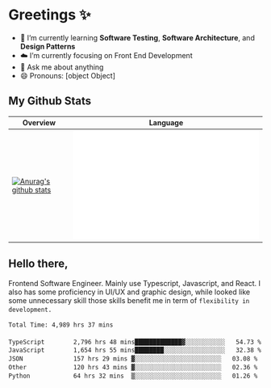 # Greetings ✨

- 🌱 I’m currently learning **Software Testing**, **Software Architecture**, and **Design Patterns**
- ☁️ I’m currently focusing on Front End Development
- 💬 Ask me about anything
- 😄 Pronouns: [object Object]

## My Github Stats

| Overview | Language |
| --- | --- |
|[![Anurag's github stats](https://github-readme-stats.vercel.app/api?username=abui-am&count_private=true)](https://github.com/anuraghazra/github-readme-stats)|![Language](https://raw.githubusercontent.com/abui-am/stats/c6455f656dfce7acd3951e5ec5b25d72af0b2ee3/generated/languages.svg)|

## Hello there, 
Frontend Software Engineer. 
Mainly use Typescript, Javascript, and React. I also has some proficiency in UI/UX and graphic design, while looked like some unnecessary skill those skills benefit me in term of `flexibility in development.`


<!--START_SECTION:waka-->

```txt
Total Time: 4,989 hrs 37 mins

TypeScript        2,796 hrs 48 mins█████████████▓░░░░░░░░░░░   54.73 %
JavaScript        1,654 hrs 55 mins████████░░░░░░░░░░░░░░░░░   32.38 %
JSON              157 hrs 29 mins ▓░░░░░░░░░░░░░░░░░░░░░░░░   03.08 %
Other             120 hrs 43 mins ▓░░░░░░░░░░░░░░░░░░░░░░░░   02.36 %
Python            64 hrs 32 mins  ▒░░░░░░░░░░░░░░░░░░░░░░░░   01.26 %
```

<!--END_SECTION:waka-->
